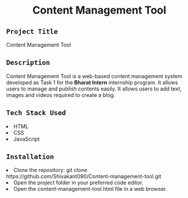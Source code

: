 <h1 align="center">
  <a href="# Content Management Tool"></a>
  Content Management Tool
</h1>

## `Project Title`
Content Management Tool

## `Description`
Content Management Tool is a web-based content management system developed as Task 1 for the **Bharat Intern** internship program. It allows users to manage and publish contents easily. It allows users to add text, images and videos required to create a blog. 

## `Tech Stack Used`
<li>HTML</li>
<li>CSS</li>
<li>JavaScript</li>

## `Installation`
<li>Clone the repository: git clone https://github.com/Shivakant090/Content-management-tool.git </li>
<li>Open the project folder in your preferred code editor.</li>
<li>Open the content-management-tool.html file in a web browser.</li>
